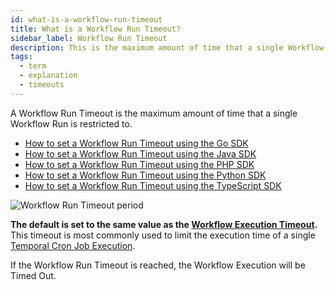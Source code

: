 ```yaml
---
id: what-is-a-workflow-run-timeout
title: What is a Workflow Run Timeout?
sidebar_label: Workflow Run Timeout
description: This is the maximum amount of time that a single Workflow Run is restricted to.
tags:
  - term
  - explanation
  - timeouts
---
```


A Workflow Run Timeout is the maximum amount of time that a single Workflow Run is restricted to.

- [How to set a Workflow Run Timeout using the Go SDK](/go/workflow-timeouts)
- [How to set a Workflow Run Timeout using the Java SDK](/java/workflow-timeouts)
- [How to set a Workflow Run Timeout using the PHP SDK](/php/workflow-timeouts)
- [How to set a Workflow Run Timeout using the Python SDK](/python/workflow-timeouts)
- [How to set a Workflow Run Timeout using the TypeScript SDK](/typescript/workflow-timeouts)

![Workflow Run Timeout period](/diagrams/workflow-run-timeout.svg)

**The default is set to the same value as the [Workflow Execution Timeout](/concepts/what-is-a-workflow-execution-timeout).**
This timeout is most commonly used to limit the execution time of a single [Temporal Cron Job Execution](/concepts/what-is-a-temporal-cron-job).

If the Workflow Run Timeout is reached, the Workflow Execution will be Timed Out.
